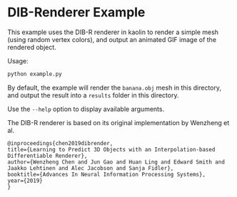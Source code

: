 # DIB-Renderer Example

This example uses the DIB-R renderer in kaolin to render a simple mesh (using random vertex colors), and output an animated GIF image of the rendered object.

Usage:

```bash
python example.py
```

By default, the example will render the `banana.obj` mesh in this directory, and output the result into a `results` folder in this directory.

Use the `--help` option to display available arguments.

The DIB-R renderer is based on its original implementation by Wenzheng et al.

```
@inproceedings{chen2019dibrender,
title={Learning to Predict 3D Objects with an Interpolation-based Differentiable Renderer},
author={Wenzheng Chen and Jun Gao and Huan Ling and Edward Smith and Jaakko Lehtinen and Alec Jacobson and Sanja Fidler},
booktitle={Advances In Neural Information Processing Systems},
year={2019}
}
```
